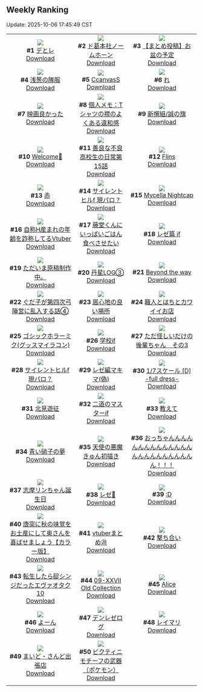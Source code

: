 ## Weekly Ranking
Update: 2025-10-06 17:45:49 CST

|      |      |      |
| :----: | :----: | :----: |
| ![](https://i.pixiv.re/c/240x480/img-master/img/2025/09/30/04/56/15/135700134_p0_master1200.jpg)<br>**#1** [デとレ](https://www.pixiv.net/artworks/135700134)<br>[Download](https://i.pixiv.re/img-original/img/2025/09/30/04/56/15/135700134_p0.jpg) | ![](https://i.pixiv.re/c/240x480/img-master/img/2025/09/29/00/08/29/135656772_p0_master1200.jpg)<br>**#2** [ド葛本社ノームホーン](https://www.pixiv.net/artworks/135656772)<br>[Download](https://i.pixiv.re/img-original/img/2025/09/29/00/08/29/135656772_p0.jpg) | ![](https://i.pixiv.re/c/240x480/img-master/img/2025/09/30/12/01/20/135706959_p0_master1200.jpg)<br>**#3** [【まとめ投稿】お盆の予定](https://www.pixiv.net/artworks/135706959)<br>[Download](https://i.pixiv.re/img-original/img/2025/09/30/12/01/20/135706959_p0.jpg) |
| ![](https://i.pixiv.re/c/240x480/img-master/img/2025/09/30/00/00/10/135692925_p0_master1200.jpg)<br>**#4** [浅葱の隊服](https://www.pixiv.net/artworks/135692925)<br>[Download](https://i.pixiv.re/img-original/img/2025/09/30/00/00/10/135692925_p0.jpg) | ![](https://i.pixiv.re/c/240x480/img-master/img/2025/10/01/00/00/31/135729747_p0_master1200.jpg)<br>**#5** [CcanvasS](https://www.pixiv.net/artworks/135729747)<br>[Download](https://i.pixiv.re/img-original/img/2025/10/01/00/00/31/135729747_p0.jpg) | ![](https://i.pixiv.re/c/240x480/img-master/img/2025/09/29/04/30/01/135662955_p0_master1200.jpg)<br>**#6** [れ](https://www.pixiv.net/artworks/135662955)<br>[Download](https://i.pixiv.re/img-original/img/2025/09/29/04/30/01/135662955_p0.png) |
| ![](https://i.pixiv.re/c/240x480/img-master/img/2025/10/01/10/59/12/135708945_p0_master1200.jpg)<br>**#7** [映画良かった](https://www.pixiv.net/artworks/135708945)<br>[Download](https://i.pixiv.re/img-original/img/2025/10/01/10/59/12/135708945_p0.jpg) | ![](https://i.pixiv.re/c/240x480/img-master/img/2025/09/30/06/00/11/135700938_p0_master1200.jpg)<br>**#8** [個人メモ：Tシャツの襟のよくある違和感](https://www.pixiv.net/artworks/135700938)<br>[Download](https://i.pixiv.re/img-original/img/2025/09/30/06/00/11/135700938_p0.jpg) | ![](https://i.pixiv.re/c/240x480/img-master/img/2025/09/30/18/32/08/135715526_p0_master1200.jpg)<br>**#9** [新撰組/誠の旗](https://www.pixiv.net/artworks/135715526)<br>[Download](https://i.pixiv.re/img-original/img/2025/09/30/18/32/08/135715526_p0.jpg) |
| ![](https://i.pixiv.re/c/240x480/img-master/img/2025/09/30/00/03/57/135693457_p0_master1200.jpg)<br>**#10** [Welcome🖤](https://www.pixiv.net/artworks/135693457)<br>[Download](https://i.pixiv.re/img-original/img/2025/09/30/00/03/57/135693457_p0.jpg) | ![](https://i.pixiv.re/c/240x480/img-master/img/2025/10/01/07/00/46/135739092_p0_master1200.jpg)<br>**#11** [善良な不良高校生の日常第15話](https://www.pixiv.net/artworks/135739092)<br>[Download](https://i.pixiv.re/img-original/img/2025/10/01/07/00/46/135739092_p0.jpg) | ![](https://i.pixiv.re/c/240x480/img-master/img/2025/09/30/00/48/41/135695314_p0_master1200.jpg)<br>**#12** [Flins](https://www.pixiv.net/artworks/135695314)<br>[Download](https://i.pixiv.re/img-original/img/2025/09/30/00/48/41/135695314_p0.jpg) |
| ![](https://i.pixiv.re/c/240x480/img-master/img/2025/09/29/12/39/18/135671194_p0_master1200.jpg)<br>**#13** [赤](https://www.pixiv.net/artworks/135671194)<br>[Download](https://i.pixiv.re/img-original/img/2025/09/29/12/39/18/135671194_p0.jpg) | ![](https://i.pixiv.re/c/240x480/img-master/img/2025/09/30/00/29/13/135694569_p0_master1200.jpg)<br>**#14** [サイレントヒルf 現パロ？](https://www.pixiv.net/artworks/135694569)<br>[Download](https://i.pixiv.re/img-original/img/2025/09/30/00/29/13/135694569_p0.png) | ![](https://i.pixiv.re/c/240x480/img-master/img/2025/10/01/03/50/25/135736404_p0_master1200.jpg)<br>**#15** [Mycella Nightcap](https://www.pixiv.net/artworks/135736404)<br>[Download](https://i.pixiv.re/img-original/img/2025/10/01/03/50/25/135736404_p0.jpg) |
| ![](https://i.pixiv.re/c/240x480/img-master/img/2025/09/30/21/32/06/135722710_p0_master1200.jpg)<br>**#16** [自称H産まれの年齢を詐称してるVtuber](https://www.pixiv.net/artworks/135722710)<br>[Download](https://i.pixiv.re/img-original/img/2025/09/30/21/32/06/135722710_p0.png) | ![](https://i.pixiv.re/c/240x480/img-master/img/2025/09/30/07/55/12/135702840_p0_master1200.jpg)<br>**#17** [藤堂くんにいっぱいごはん食べさせたい](https://www.pixiv.net/artworks/135702840)<br>[Download](https://i.pixiv.re/img-original/img/2025/09/30/07/55/12/135702840_p0.jpg) | ![](https://i.pixiv.re/c/240x480/img-master/img/2025/09/29/00/06/17/135656660_p0_master1200.jpg)<br>**#18** [レゼ篇 if](https://www.pixiv.net/artworks/135656660)<br>[Download](https://i.pixiv.re/img-original/img/2025/09/29/00/06/17/135656660_p0.jpg) |
| ![](https://i.pixiv.re/c/240x480/img-master/img/2025/10/01/16/14/37/135749085_master1200.jpg)<br>**#19** [ただいま原稿制作中。](https://www.pixiv.net/artworks/135749085)<br>[Download](https://www.pixiv.net/artworks/135749085) | ![](https://i.pixiv.re/c/240x480/img-master/img/2025/09/30/05/04/26/135680728_p0_master1200.jpg)<br>**#20** [丹星LOG③](https://www.pixiv.net/artworks/135680728)<br>[Download](https://i.pixiv.re/img-original/img/2025/09/30/05/04/26/135680728_p0.png) | ![](https://i.pixiv.re/c/240x480/img-master/img/2025/09/29/00/00/32/135656088_p0_master1200.jpg)<br>**#21** [Beyond the way](https://www.pixiv.net/artworks/135656088)<br>[Download](https://i.pixiv.re/img-original/img/2025/09/29/00/00/32/135656088_p0.jpg) |
| ![](https://i.pixiv.re/c/240x480/img-master/img/2025/09/30/16/32/07/135656461_p0_master1200.jpg)<br>**#22** [ぐだ子が第四次弓陣営に乱入する話④](https://www.pixiv.net/artworks/135656461)<br>[Download](https://i.pixiv.re/img-original/img/2025/09/30/16/32/07/135656461_p0.jpg) | ![](https://i.pixiv.re/c/240x480/img-master/img/2025/09/30/20/48/23/135716377_p0_master1200.jpg)<br>**#23** [居心地の良い場所](https://www.pixiv.net/artworks/135716377)<br>[Download](https://i.pixiv.re/img-original/img/2025/09/30/20/48/23/135716377_p0.jpg) | ![](https://i.pixiv.re/c/240x480/img-master/img/2025/09/30/12/14/36/135707277_p0_master1200.jpg)<br>**#24** [職人とはちとカワイイお店](https://www.pixiv.net/artworks/135707277)<br>[Download](https://i.pixiv.re/img-original/img/2025/09/30/12/14/36/135707277_p0.png) |
| ![](https://i.pixiv.re/c/240x480/img-master/img/2025/09/30/20/27/14/135719800_p0_master1200.jpg)<br>**#25** [ゴシックホラーミク(グッスマイラコン)](https://www.pixiv.net/artworks/135719800)<br>[Download](https://i.pixiv.re/img-original/img/2025/09/30/20/27/14/135719800_p0.jpg) | ![](https://i.pixiv.re/c/240x480/img-master/img/2025/09/30/19/11/15/135716868_p0_master1200.jpg)<br>**#26** [学校if](https://www.pixiv.net/artworks/135716868)<br>[Download](https://i.pixiv.re/img-original/img/2025/09/30/19/11/15/135716868_p0.jpg) | ![](https://i.pixiv.re/c/240x480/img-master/img/2025/09/30/03/52/38/135699387_p0_master1200.jpg)<br>**#27** [ただ怪しいだけの後輩ちゃん　その3](https://www.pixiv.net/artworks/135699387)<br>[Download](https://i.pixiv.re/img-original/img/2025/09/30/03/52/38/135699387_p0.png) |
| ![](https://i.pixiv.re/c/240x480/img-master/img/2025/09/30/01/05/21/135695937_p0_master1200.jpg)<br>**#28** [サイレントヒルf 現パロ？](https://www.pixiv.net/artworks/135695937)<br>[Download](https://i.pixiv.re/img-original/img/2025/09/30/01/05/21/135695937_p0.png) | ![](https://i.pixiv.re/c/240x480/img-master/img/2025/09/30/20/20/18/135719541_p0_master1200.jpg)<br>**#29** [レゼ編マキマ(偽)](https://www.pixiv.net/artworks/135719541)<br>[Download](https://i.pixiv.re/img-original/img/2025/09/30/20/20/18/135719541_p0.jpg) | ![](https://i.pixiv.re/c/240x480/img-master/img/2025/09/30/00/30/19/135694647_p0_master1200.jpg)<br>**#30** [1/7スケール [D] -full dress-](https://www.pixiv.net/artworks/135694647)<br>[Download](https://i.pixiv.re/img-original/img/2025/09/30/00/30/19/135694647_p0.jpg) |
| ![](https://i.pixiv.re/c/240x480/img-master/img/2025/09/30/19/56/17/135718402_p0_master1200.jpg)<br>**#31** [北見遊征](https://www.pixiv.net/artworks/135718402)<br>[Download](https://i.pixiv.re/img-original/img/2025/09/30/19/56/17/135718402_p0.jpg) | ![](https://i.pixiv.re/c/240x480/img-master/img/2025/09/29/18/46/46/135679537_p0_master1200.jpg)<br>**#32** [二道のマスターif](https://www.pixiv.net/artworks/135679537)<br>[Download](https://i.pixiv.re/img-original/img/2025/09/29/18/46/46/135679537_p0.jpg) | ![](https://i.pixiv.re/c/240x480/img-master/img/2025/09/30/20/00/09/135718569_p0_master1200.jpg)<br>**#33** [教えて](https://www.pixiv.net/artworks/135718569)<br>[Download](https://i.pixiv.re/img-original/img/2025/09/30/20/00/09/135718569_p0.png) |
| ![](https://i.pixiv.re/c/240x480/img-master/img/2025/09/30/16/40/40/135712347_p0_master1200.jpg)<br>**#34** [青い硝子の夢](https://www.pixiv.net/artworks/135712347)<br>[Download](https://i.pixiv.re/img-original/img/2025/09/30/16/40/40/135712347_p0.jpg) | ![](https://i.pixiv.re/c/240x480/img-master/img/2025/09/30/19/11/12/135716864_p0_master1200.jpg)<br>**#35** [天使の悪魔きゅん初描き](https://www.pixiv.net/artworks/135716864)<br>[Download](https://i.pixiv.re/img-original/img/2025/09/30/19/11/12/135716864_p0.jpg) | ![](https://i.pixiv.re/c/240x480/img-master/img/2025/09/30/04/10/33/135699630_p0_master1200.jpg)<br>**#36** [おっちゃんんんんんんんんんんんんんんんんんんんんんんんんん！！！](https://www.pixiv.net/artworks/135699630)<br>[Download](https://i.pixiv.re/img-original/img/2025/09/30/04/10/33/135699630_p0.jpg) |
| ![](https://i.pixiv.re/c/240x480/img-master/img/2025/10/01/00/02/19/135730087_p0_master1200.jpg)<br>**#37** [志摩リンちゃん誕生日](https://www.pixiv.net/artworks/135730087)<br>[Download](https://i.pixiv.re/img-original/img/2025/10/01/00/02/19/135730087_p0.png) | ![](https://i.pixiv.re/c/240x480/img-master/img/2025/09/29/18/05/06/135678320_p0_master1200.jpg)<br>**#38** [レゼ💍](https://www.pixiv.net/artworks/135678320)<br>[Download](https://i.pixiv.re/img-original/img/2025/09/29/18/05/06/135678320_p0.jpg) | ![](https://i.pixiv.re/c/240x480/img-master/img/2025/09/30/15/47/56/135711306_p0_master1200.jpg)<br>**#39** [:D](https://www.pixiv.net/artworks/135711306)<br>[Download](https://i.pixiv.re/img-original/img/2025/09/30/15/47/56/135711306_p0.jpg) |
| ![](https://i.pixiv.re/c/240x480/img-master/img/2025/09/30/00/03/04/135693390_p0_master1200.jpg)<br>**#40** [唐突に秋の味覚をお土産にして奥さんを喜ばせましょう【カラー版】](https://www.pixiv.net/artworks/135693390)<br>[Download](https://i.pixiv.re/img-original/img/2025/09/30/00/03/04/135693390_p0.jpg) | ![](https://i.pixiv.re/c/240x480/img-master/img/2025/10/01/15/52/37/135748536_p0_master1200.jpg)<br>**#41** [vtuberまとめ㉘](https://www.pixiv.net/artworks/135748536)<br>[Download](https://i.pixiv.re/img-original/img/2025/10/01/15/52/37/135748536_p0.jpg) | ![](https://i.pixiv.re/c/240x480/img-master/img/2025/09/29/20/29/21/135683379_p0_master1200.jpg)<br>**#42** [撃ち合い](https://www.pixiv.net/artworks/135683379)<br>[Download](https://i.pixiv.re/img-original/img/2025/09/29/20/29/21/135683379_p0.png) |
| ![](https://i.pixiv.re/c/240x480/img-master/img/2025/10/01/00/08/43/135730611_p0_master1200.jpg)<br>**#43** [転生したら碇シンジだったエヴァオタク10](https://www.pixiv.net/artworks/135730611)<br>[Download](https://i.pixiv.re/img-original/img/2025/10/01/00/08/43/135730611_p0.jpg) | ![](https://i.pixiv.re/c/240x480/img-master/img/2025/09/30/00/01/19/135693219_p0_master1200.jpg)<br>**#44** [09-ⅩⅩⅦ  Old Collection](https://www.pixiv.net/artworks/135693219)<br>[Download](https://i.pixiv.re/img-original/img/2025/09/30/00/01/19/135693219_p0.png) | ![](https://i.pixiv.re/c/240x480/img-master/img/2025/09/30/13/05/04/135708391_p0_master1200.jpg)<br>**#45** [Alice](https://www.pixiv.net/artworks/135708391)<br>[Download](https://i.pixiv.re/img-original/img/2025/09/30/13/05/04/135708391_p0.png) |
| ![](https://i.pixiv.re/c/240x480/img-master/img/2025/09/30/19/13/55/135716963_p0_master1200.jpg)<br>**#46** [よーん](https://www.pixiv.net/artworks/135716963)<br>[Download](https://i.pixiv.re/img-original/img/2025/09/30/19/13/55/135716963_p0.png) | ![](https://i.pixiv.re/c/240x480/img-master/img/2025/10/01/23/34/57/135765992_p0_master1200.jpg)<br>**#47** [デンレゼログ](https://www.pixiv.net/artworks/135765992)<br>[Download](https://i.pixiv.re/img-original/img/2025/10/01/23/34/57/135765992_p0.png) | ![](https://i.pixiv.re/c/240x480/img-master/img/2025/09/30/07/07/16/135702055_p0_master1200.jpg)<br>**#48** [レイマリ](https://www.pixiv.net/artworks/135702055)<br>[Download](https://i.pixiv.re/img-original/img/2025/09/30/07/07/16/135702055_p0.png) |
| ![](https://i.pixiv.re/c/240x480/img-master/img/2025/09/30/19/23/38/135717261_p0_master1200.jpg)<br>**#49** [まいど・さんど出張店](https://www.pixiv.net/artworks/135717261)<br>[Download](https://i.pixiv.re/img-original/img/2025/09/30/19/23/38/135717261_p0.png) | ![](https://i.pixiv.re/c/240x480/img-master/img/2025/09/30/20/32/03/135720034_p0_master1200.jpg)<br>**#50** [ビクティニモチーフの武器（ポケモン）](https://www.pixiv.net/artworks/135720034)<br>[Download](https://i.pixiv.re/img-original/img/2025/09/30/20/32/03/135720034_p0.jpg) |
|      |
